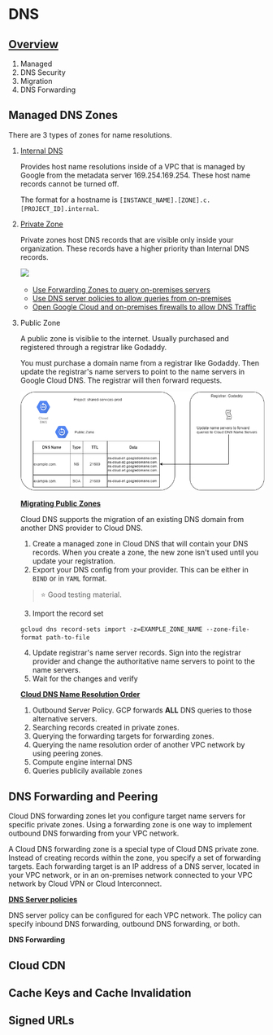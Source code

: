 # DNS

## [Overview](https://cloud.google.com/dns/docs/overview)
1. Managed
1. DNS Security
1. Migration
1. DNS Forwarding

## Managed DNS Zones
There are 3 types of zones for name resolutions.
1. [Internal DNS](https://cloud.google.com/compute/docs/internal-dns)

    Provides host name resolutions inside of a VPC that is managed by Google from the metadata server 169.254.169.254. These host name records cannot be turned off.

    The format for a hostname is `[INSTANCE_NAME].[ZONE].c.[PROJECT_ID].internal`.

1. [Private Zone](https://cloud.google.com/dns/docs/best-practices#best_practices_for_private_zones)

    Private zones host DNS records that are visible only inside your organization. These records have a higher priority than Internal DNS records.

    ![](https://cloud.google.com/dns/images/private_zones_hosted_in_shared_vpc_network.svg)

    * [Use Forwarding Zones to query on-premises servers](https://cloud.google.com/dns/docs/best-practices#use_forwarding_zones_to_query_on-premises_servers)
    * [Use DNS server policies to allow queries from on-premises](https://cloud.google.com/dns/docs/best-practices#use_dns_server_policies_to_allow_queries_from_on-premises)
    * [Open Google Cloud and on-premises firewalls to allow DNS Traffic](https://cloud.google.com/dns/docs/best-practices#open-google-cloud-and-on-premises-firewalls)

1. Public Zone

    A public zone is visiblie to the internet. Usually purchased and registered through a registrar like Godaddy.

    You must purchase a domain name from a registrar like Godaddy. Then update the registrar's name servers to point to the name servers in Google Cloud DNS. The registrar will then forward requests.

    ![](./registrar-to-clouddns.png)

    <b>[Migrating Public Zones](https://cloud.google.com/dns/docs/migrating)</b>

    Cloud DNS supports the migration of an existing DNS domain from another DNS provider to Cloud DNS.

    1. Create a managed zone in Cloud DNS that will contain your DNS records. When you create a zone, the new zone isn't used until you update your registration.
    2. Export your DNS config from your provider. This can be either in `BIND` or in `YAML` format.
    > :star: Good testing material.
    3. Import the record set
    ```gcloud
    gcloud dns record-sets import -z=EXAMPLE_ZONE_NAME --zone-file-format path-to-file
    ```
    4. Update registrar's name server records. Sign into the registrar provider and change the authoritative name servers to point to the name servers.
    5. Wait for the changes and verify

    <b>[Cloud DNS Name Resolution Order](https://cloud.google.com/dns/docs/vpc-name-res-order)</b>
    
    1. Outbound Server Policy. GCP forwards <b>ALL</b> DNS queries to those alternative servers.
    1. Searching records created in private zones.
    1. Querying the forwarding targets for forwarding zones.
    1. Querying the name resolution order of another VPC network by using peering zones.
    1. Compute engine internal DNS
    1. Queries publicily available zones

## DNS Forwarding and Peering

Cloud DNS forwarding zones let you configure target name servers for specific private zones. Using a forwarding zone is one way to implement outbound DNS forwarding from your VPC network.

A Cloud DNS forwarding zone is a special type of Cloud DNS private zone. Instead of creating records within the zone, you specify a set of forwarding targets. Each forwarding target is an IP address of a DNS server, located in your VPC network, or in an on-premises network connected to your VPC network by Cloud VPN or Cloud Interconnect.

<b>[DNS Server policies](https://cloud.google.com/dns/docs/overview#dns-server-policy)</b>

DNS server policy can be configured for each VPC network.  The policy can specify inbound DNS forwarding, outbound DNS forwarding, or both.

<b>DNS Forwarding</b>

## Cloud CDN

## Cache Keys and Cache Invalidation

## Signed URLs